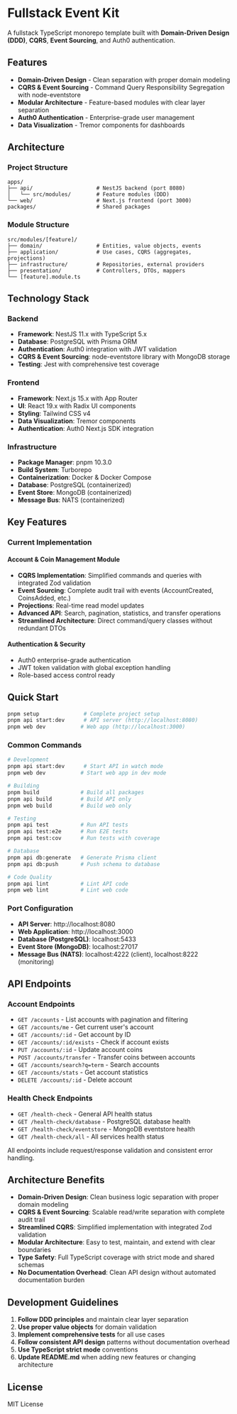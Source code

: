 # Fullstack Event Kit

A fullstack TypeScript monorepo template built with **Domain-Driven Design (DDD)**, **CQRS**, **Event Sourcing**, and Auth0 authentication.

## Features

- **Domain-Driven Design** - Clean separation with proper domain modeling
- **CQRS & Event Sourcing** - Command Query Responsibility Segregation with node-eventstore
- **Modular Architecture** - Feature-based modules with clear layer separation
- **Auth0 Authentication** - Enterprise-grade user management
- **Data Visualization** - Tremor components for dashboards

## Architecture

### Project Structure

```
apps/
├── api/                    # NestJS backend (port 8080)
│   └── src/modules/        # Feature modules (DDD)
└── web/                    # Next.js frontend (port 3000)
packages/                   # Shared packages
```

### Module Structure

```
src/modules/[feature]/
├── domain/                 # Entities, value objects, events
├── application/            # Use cases, CQRS (aggregates, projections)
├── infrastructure/         # Repositories, external providers
├── presentation/           # Controllers, DTOs, mappers
└── [feature].module.ts
```

## Technology Stack

### Backend
- **Framework**: NestJS 11.x with TypeScript 5.x
- **Database**: PostgreSQL with Prisma ORM
- **Authentication**: Auth0 integration with JWT validation
- **CQRS & Event Sourcing**: node-eventstore library with MongoDB storage
- **Testing**: Jest with comprehensive test coverage

### Frontend
- **Framework**: Next.js 15.x with App Router
- **UI**: React 19.x with Radix UI components
- **Styling**: Tailwind CSS v4
- **Data Visualization**: Tremor components
- **Authentication**: Auth0 Next.js SDK integration

### Infrastructure
- **Package Manager**: pnpm 10.3.0
- **Build System**: Turborepo
- **Containerization**: Docker & Docker Compose
- **Database**: PostgreSQL (containerized)
- **Event Store**: MongoDB (containerized)
- **Message Bus**: NATS (containerized)

## Key Features

### Current Implementation

#### Account & Coin Management Module
- **CQRS Implementation**: Simplified commands and queries with integrated Zod validation
- **Event Sourcing**: Complete audit trail with events (AccountCreated, CoinsAdded, etc.)
- **Projections**: Real-time read model updates
- **Advanced API**: Search, pagination, statistics, and transfer operations
- **Streamlined Architecture**: Direct command/query classes without redundant DTOs

#### Authentication & Security
- Auth0 enterprise-grade authentication
- JWT token validation with global exception handling
- Role-based access control ready

## Quick Start

```bash
pnpm setup              # Complete project setup
pnpm api start:dev      # API server (http://localhost:8080)
pnpm web dev           # Web app (http://localhost:3000)
```

### Common Commands

```bash
# Development
pnpm api start:dev      # Start API in watch mode
pnpm web dev           # Start web app in dev mode

# Building
pnpm build             # Build all packages
pnpm api build         # Build API only
pnpm web build         # Build web only

# Testing
pnpm api test          # Run API tests
pnpm api test:e2e      # Run E2E tests
pnpm api test:cov      # Run tests with coverage

# Database
pnpm api db:generate   # Generate Prisma client
pnpm api db:push       # Push schema to database

# Code Quality
pnpm api lint          # Lint API code
pnpm web lint          # Lint web code
```

### Port Configuration

- **API Server**: http://localhost:8080
- **Web Application**: http://localhost:3000
- **Database (PostgreSQL)**: localhost:5433
- **Event Store (MongoDB)**: localhost:27017
- **Message Bus (NATS)**: localhost:4222 (client), localhost:8222 (monitoring)

## API Endpoints

### Account Endpoints
- `GET /accounts` - List accounts with pagination and filtering
- `GET /accounts/me` - Get current user's account
- `GET /accounts/:id` - Get account by ID
- `GET /accounts/:id/exists` - Check if account exists
- `PUT /accounts/:id` - Update account coins
- `POST /accounts/transfer` - Transfer coins between accounts
- `GET /accounts/search?q=term` - Search accounts
- `GET /accounts/stats` - Get account statistics
- `DELETE /accounts/:id` - Delete account

### Health Check Endpoints
- `GET /health-check` - General API health status
- `GET /health-check/database` - PostgreSQL database health
- `GET /health-check/eventstore` - MongoDB eventstore health
- `GET /health-check/all` - All services health status

All endpoints include request/response validation and consistent error handling.

## Architecture Benefits

- **Domain-Driven Design**: Clean business logic separation with proper domain modeling
- **CQRS & Event Sourcing**: Scalable read/write separation with complete audit trail
- **Streamlined CQRS**: Simplified implementation with integrated Zod validation
- **Modular Architecture**: Easy to test, maintain, and extend with clear boundaries
- **Type Safety**: Full TypeScript coverage with strict mode and shared schemas
- **No Documentation Overhead**: Clean API design without automated documentation burden

## Development Guidelines

1. **Follow DDD principles** and maintain clear layer separation
2. **Use proper value objects** for domain validation
3. **Implement comprehensive tests** for all use cases
4. **Follow consistent API design** patterns without documentation overhead
5. **Use TypeScript strict mode** conventions
6. **Update README.md** when adding new features or changing architecture

## License

MIT License